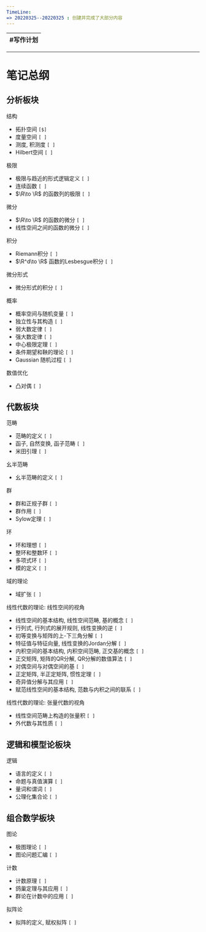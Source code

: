 ```yaml
---
TimeLine: 
=> 20220325--20220325 : 创建并完成了大部分内容
---
```


| #写作计划  |
| -------- |

***

# 笔记总纲

## 分析板块

结构

- 拓扑空间 `[$]`
- 度量空间 `[ ]`
- 测度, 积测度 `[ ]`
- Hilbert空间 `[ ]`

极限

- 极限与趋近的形式逻辑定义 `[ ]`
- 连续函数 `[ ]`
- $\R\to \R$ 的函数列的极限 `[ ]`

微分

- $\R\to \R$ 的函数的微分 `[ ]`
- 线性空间之间的函数的微分 `[ ]`

积分

- Riemann积分 `[ ]`
- $\R^d\to \R$ 函数的Lesbesgue积分 `[ ]`

微分形式

- 微分形式的积分 `[ ]`

概率

- 概率空间与随机变量 `[ ]`
- 独立性与其构造 `[ ]`
- 弱大数定律 `[ ]`
- 强大数定律 `[ ]`
- 中心极限定理 `[ ]`
- 条件期望和鞅的理论 `[ ]`
- Gaussian 随机过程 `[ ]`

数值优化

- 凸对偶 `[ ]`

## 代数板块

范畴

- 范畴的定义 `[ ]`
- 函子, 自然变换, 函子范畴 `[ ]`
- 米田引理 `[ ]`

幺半范畴

- 幺半范畴的定义 `[ ]`

群

- 群和正规子群 `[ ]`
- 群作用 `[ ]`
- Sylow定理 `[ ]`

环

- 环和理想 `[ ]`
- 整环和整数环 `[ ]`
- 多项式环 `[ ]`
- 模的定义 `[ ]`

域的理论

- 域扩张 `[ ]`

线性代数的理论: 线性空间的视角

- 线性空间的基本结构, 线性空间范畴, 基的概念 `[ ]`
- 行列式, 行列式的展开规则, 线性变换的逆 `[ ]`
- 初等变换与矩阵的上-下三角分解 `[ ]`
- 特征值与特征向量, 线性变换的Jordan分解 `[ ]`
- 内积空间的基本结构, 内积空间范畴, 正交基的概念 `[ ]`
- 正交矩阵, 矩阵的QR分解, QR分解的数值算法 `[ ]`
- 对偶空间与对偶空间的基 `[ ]`
- 正定矩阵, 半正定矩阵, 惯性定理 `[ ]`
- 奇异值分解与其应用 `[ ]`
- 赋范线性空间的基本结构, 范数与内积之间的联系 `[ ]`

线性代数的理论: 张量代数的视角

- 线性空间范畴上构造的张量积 `[ ]`
- 外代数与其性质 `[ ]`

## 逻辑和模型论板块

逻辑

-  语言的定义 `[ ]`
-  命题与真值演算 `[ ]`
-  量词和谓词 `[ ]`
- 公理化集合论 `[ ]`

## 组合数学板块

图论

- 极图理论 `[ ]`
- 图论问题汇编 `[ ]`

计数

- 计数原理 `[ ]`
- 鸽巢定理与其应用 `[ ]`
- 群论在计数中的应用 `[ ]`

拟阵论

- 拟阵的定义, 赋权拟阵 `[ ]`


